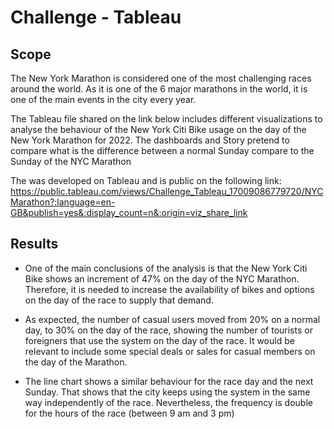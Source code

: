 # Challenge - Tableau

## Scope
The New York Marathon is considered one of the most challenging races around the world. As it is one of the 6 major marathons in the world, it is one of the main events in the city every year.

The Tableau file shared on the link below includes different visualizations to analyse the behaviour of the New York Citi Bike usage on  the day of the New York Marathon for 2022. The dashboards and Story pretend to compare what is the difference between a normal Sunday compare to the Sunday of the NYC Marathon

The was developed on Tableau and is public on the following link:
https://public.tableau.com/views/Challenge_Tableau_17009086779720/NYCMarathon?:language=en-GB&publish=yes&:display_count=n&:origin=viz_share_link

## Results
- One of the main conclusions of the analysis is that the New York Citi Bike shows an increment of 47% on the day of the NYC Marathon. Therefore, it is needed to increase the availability of bikes and options on the day of the race to supply that demand.

- As expected, the number of casual users moved from 20% on a normal day, to 30% on the day of the race, showing the number of tourists or foreigners that use the system on the day of the race. It would be relevant to include some special deals or sales for casual members on the day of the Marathon.

- The line chart shows a similar behaviour for the race day and the next Sunday. That shows that the city keeps using the system in the same way independently of the race. Nevertheless, the frequency is double for the hours of the race (between 9 am and 3 pm)
